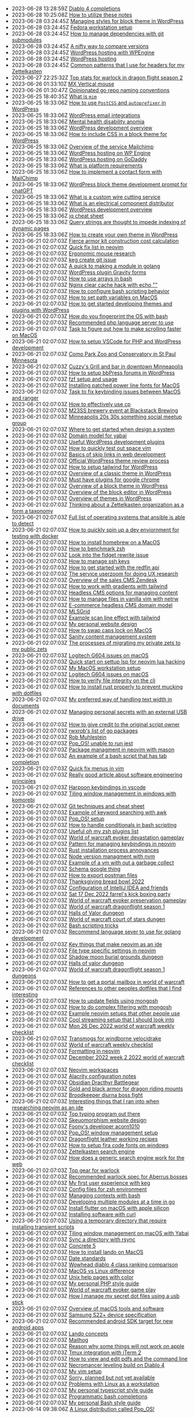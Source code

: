 * 2023-06-28 13:28:59Z [Diablo 4 completions](../120)
* 2023-06-28 10:25:08Z [How to utilize these notes](../200)
* 2023-06-28 03:24:45Z [Managing styles for block theme in WordPress](../185)
* 2023-06-28 03:24:45Z [Fedora workstation setup](../99)
* 2023-06-28 03:24:45Z [How to manage dependencies with git submodules](../198)
* 2023-06-28 03:24:45Z [A nifty way to compare versions](../197)
* 2023-06-28 03:24:45Z [WordPress hosting with WPEngine](../196)
* 2023-06-28 03:24:45Z [WordPress hosting](../195)
* 2023-06-28 03:24:45Z [Common patterns that I use for headers for my Zettelkasten](../191)
* 2023-06-27 22:25:32Z [Top stats for warlock in dragon flight season 2](../199)
* 2023-06-26 01:33:10Z [MX Vertical mouse](../193)
* 2023-06-26 01:30:47Z [Opinionated go repo naming conventions](../194)
* 2023-06-25 18:40:35Z [What is `mim`](../192)
* 2023-06-25 18:33:06Z [How to use `PostCSS` and `autoprefixer` in WordPress](../187)
* 2023-06-25 18:33:06Z [WordPress email integrations](../181)
* 2023-06-25 18:33:06Z [Mental health disability anomia](../188)
* 2023-06-25 18:33:06Z [WordPress development overview](../131)
* 2023-06-25 18:33:06Z [How to include CSS in a block theme for WordPress](../186)
* 2023-06-25 18:33:06Z [Overview of the service Mailchimp](../190)
* 2023-06-25 18:33:06Z [WordPress hosting on WP Engine](../184)
* 2023-06-25 18:33:06Z [WordPress hosting on GoDaddy](../183)
* 2023-06-25 18:33:06Z [What is platform requirements](../182)
* 2023-06-25 18:33:06Z [How to implement a contact form with MailChimp](../189)
* 2023-06-25 18:33:06Z [WordPress block theme development prompt for chatGPT](../180)
* 2023-06-25 18:33:06Z [What is a custom wire cutting service](../179)
* 2023-06-25 18:33:06Z [What is an electrical component distributor](../178)
* 2023-06-25 18:33:06Z [WordPress development overview](../177)
* 2023-06-25 18:33:06Z [jq cheat sheet](../175)
* 2023-06-25 18:33:06Z [Query strings are thought to impede indexing of dynamic pages](../154)
* 2023-06-25 18:33:06Z [How to create your own theme in WordPress](../140)
* 2023-06-21 02:07:03Z [Fierce armor kit construction cost calculation](../14)
* 2023-06-21 02:07:03Z [Quick fix list in neovim](../21)
* 2023-06-21 02:07:03Z [Ergonomic mouse research](../97)
* 2023-06-21 02:07:03Z [keg create git issue](../96)
* 2023-06-21 02:07:03Z [A quick to making a module in golang](../127)
* 2023-06-21 02:07:03Z [WordPress plugin Gravity forms](../128)
* 2023-06-21 02:07:03Z [How to use arrays in bash](../129)
* 2023-06-21 02:07:03Z [Nginx clear cache hack with echo ""](../13)
* 2023-06-21 02:07:03Z [How to configure bash scripting behavior](../130)
* 2023-06-21 02:07:03Z [How to set path variables on MacOS](../95)
* 2023-06-21 02:07:03Z [How to get started developing themes and plugins with WordPress](../132)
* 2023-06-21 02:07:03Z [How do you fingerprint the OS with bash](../133)
* 2023-06-21 02:07:03Z [Recommended php language server to use](../134)
* 2023-06-21 02:07:03Z [Task to figure out how to make scrolling faster on MacOS](../135)
* 2023-06-21 02:07:03Z [How to setup VSCode for PHP and WordPress development](../136)
* 2023-06-21 02:07:03Z [Como Park Zoo and Conservatory in St Paul Minnesota](../137)
* 2023-06-21 02:07:03Z [Cuzzy's Grill and bar in downtown Minneapolis](../138)
* 2023-06-21 02:07:03Z [How to setup bbPress forums in WordPress](../139)
* 2023-06-21 02:07:03Z [fzf setup and usage](../94)
* 2023-06-21 02:07:03Z [Installing patched power line fonts for MacOS](../93)
* 2023-06-21 02:07:03Z [Task to fix keybinding issues between MacOS and ranger](../141)
* 2023-06-21 02:07:03Z [How to effectively use cp](../142)
* 2023-06-21 02:07:03Z [M23SS brewery event at Blackstack Brewing](../143)
* 2023-06-21 02:07:03Z [Minneapolis 20s 30s something social meetup group](../144)
* 2023-06-21 02:07:03Z [Where to get started when design a system](../147)
* 2023-06-21 02:07:03Z [Domain model for yabai](../148)
* 2023-06-21 02:07:03Z [Useful WordPress development plugins](../149)
* 2023-06-21 02:07:03Z [How to quickly test out space vim](../15)
* 2023-06-21 02:07:03Z [Basics of skip links in web development](../150)
* 2023-06-21 02:07:03Z [Official WordPress theme review process](../151)
* 2023-06-21 02:07:03Z [How to setup tailwind for WordPress](../152)
* 2023-06-21 02:07:03Z [Overview of a classic theme in WordPress](../153)
* 2023-06-21 02:07:03Z [Must have plugins for google chrome](../92)
* 2023-06-21 02:07:03Z [Overview of a block theme in WordPress](../155)
* 2023-06-21 02:07:03Z [Overview of the block editor in WordPress](../156)
* 2023-06-21 02:07:03Z [Overview of themes in WordPress](../157)
* 2023-06-21 02:07:03Z [Thinking about a Zettelkasten organization as a form a taxonomy](../158)
* 2023-06-21 02:07:03Z [Full list of operating systems that ansible is able to detect](../159)
* 2023-06-21 02:07:03Z [How to quickly spin up a dev enviornment for testing with docker](../16)
* 2023-06-21 02:07:03Z [How to install homebrew on a MacOS](../160)
* 2023-06-21 02:07:03Z [How to benchmark zsh](../161)
* 2023-06-21 02:07:03Z [Look into the fidget rewrite issue](../162)
* 2023-06-21 02:07:03Z [How to manage ssh keys](../163)
* 2023-06-21 02:07:03Z [How to get started with the redfin api](../164)
* 2023-06-21 02:07:03Z [The service userzoom for doing UX research](../166)
* 2023-06-21 02:07:03Z [Overview of the sales CMS Zendesk](../167)
* 2023-06-21 02:07:03Z [How to work with gradients with tailwind](../168)
* 2023-06-21 02:07:03Z [Headless CMS options for managing content](../169)
* 2023-06-21 02:07:03Z [How to manage files in vanilla vim with netrw](../17)
* 2023-06-21 02:07:03Z [E-commerce headless CMS domain model](../171)
* 2023-06-21 02:07:03Z [MLSGrid](../172)
* 2023-06-21 02:07:03Z [Example scan line effect with tailwind](../173)
* 2023-06-21 02:07:03Z [My personal website design](../174)
* 2023-06-21 02:07:03Z [How to swap caps lock on MacOS](../91)
* 2023-06-21 02:07:03Z [Sanity content management system](../90)
* 2023-06-21 02:07:03Z [The processes of migrating my private zets to my public zets](../9)
* 2023-06-21 02:07:03Z [Logitech G604 issues on macOS](../89)
* 2023-06-21 02:07:03Z [Quick start on settup lsp for neovim lua hacking](../18)
* 2023-06-21 02:07:03Z [My MacOS workstation setup](../88)
* 2023-06-21 02:07:03Z [Logitech G604 issues on macOS](../87)
* 2023-06-21 02:07:03Z [How to verify file integrity on the cli](../86)
* 2023-06-21 02:07:03Z [How to install rust properly to prevent mucking with dotfiles](../85)
* 2023-06-21 02:07:03Z [My preferred way of handling text width in documents](../84)
* 2023-06-21 02:07:03Z [Managing personal secrets with an external USB drive](../83)
* 2023-06-21 02:07:03Z [How to give credit to the original script owner](../82)
* 2023-06-21 02:07:03Z [rwxrob's list of go packages](../81)
* 2023-06-21 02:07:03Z [Rob Muhlestein](../80)
* 2023-06-21 02:07:03Z [Pop_OS! unable to run jest](../8)
* 2023-06-21 02:07:03Z [Package managment in neovim with mason](../19)
* 2023-06-21 02:07:03Z [An example of a bash script that has tab completion](../79)
* 2023-06-21 02:07:03Z [Quick fix menus in vim](../78)
* 2023-06-21 02:07:03Z [Really good article about software engineering principles](../77)
* 2023-06-21 02:07:03Z [Harpoon keybindings in vscode](../76)
* 2023-06-21 02:07:03Z [Tiling window management in windows with komorebi](../75)
* 2023-06-21 02:07:03Z [Git techniques and cheat sheet](../74)
* 2023-06-21 02:07:03Z [Example of keyword searching with awk](../73)
* 2023-06-21 02:07:03Z [Pop_OS! setup](../72)
* 2023-06-21 02:07:03Z [How to handle conditionals in bash scripting](../71)
* 2023-06-21 02:07:03Z [Useful oh my zsh plugins list](../70)
* 2023-06-21 02:07:03Z [World of warcraft evoker devastation gameplay](../2)
* 2023-06-21 02:07:03Z [Pattern for managing keybindings in neovim](../20)
* 2023-06-21 02:07:03Z [Rust installation process annoyances](../22)
* 2023-06-21 02:07:03Z [Node version managment with nvm](../23)
* 2023-06-21 02:07:03Z [Example of a vm with out a garbage collect](../24)
* 2023-06-21 02:07:03Z [Schema google thing](../25)
* 2023-06-21 02:07:03Z [How to export postman files](../26)
* 2023-06-21 02:07:03Z [Thanksgiving bread bowl 2022](../27)
* 2023-06-21 02:07:03Z [Configuration of IntelliJ IDEA and friends](../28)
* 2023-06-21 02:07:03Z [Sat 17 Dec 2022 farrel's kick boxing party](../29)
* 2023-06-21 02:07:03Z [World of warcraft evoker preservation gameplay](../3)
* 2023-06-21 02:07:03Z [World of warcraft dragonflight season 1](../30)
* 2023-06-21 02:07:03Z [Halls of Valor dungeon](../31)
* 2023-06-21 02:07:03Z [World of warcraft court of stars dungen](../32)
* 2023-06-21 02:07:03Z [Bash scripting tricks](../33)
* 2023-06-21 02:07:03Z [Recommend language sever to use for golang development](../34)
* 2023-06-21 02:07:03Z [Key things that make neovim as an ide](../35)
* 2023-06-21 02:07:03Z [File type specific settings in neovim](../37)
* 2023-06-21 02:07:03Z [Shadow moon burial grounds dungeon](../38)
* 2023-06-21 02:07:03Z [Halls of valor dungeon](../39)
* 2023-06-21 02:07:03Z [World of warcraft dragonflight season 1 dungeons](../4)
* 2023-06-21 02:07:03Z [How to get a portal mailbox in world of warcraft](../40)
* 2023-06-21 02:07:03Z [References to other peoples dotfiles that I find interesting](../41)
* 2023-06-21 02:07:03Z [How to update fields using mongosh](../42)
* 2023-06-21 02:07:03Z [How to do complex filtering with mongosh](../43)
* 2023-06-21 02:07:03Z [Example neovim setups that other people use](../44)
* 2023-06-21 02:07:03Z [Cool streaming setup that I should look into](../45)
* 2023-06-21 02:07:03Z [Mon 26 Dec 2022 world of warcraft weekly checklist](../46)
* 2023-06-21 02:07:03Z [Transmogs for windborne velocidrake](../47)
* 2023-06-21 02:07:03Z [World of warcraft weekly checklist ](../48)
* 2023-06-21 02:07:03Z [Formatting in neovim](../49)
* 2023-06-21 02:07:03Z [December 2022 week 2 2022 world of warcraft checklist](../5)
* 2023-06-21 02:07:03Z [Neovim workspaces](../50)
* 2023-06-21 02:07:03Z [Alacrity configuration notes](../51)
* 2023-06-21 02:07:03Z [Obsidian Dracthyr Battlegear](../52)
* 2023-06-21 02:07:03Z [Gold and black armor for dragon riding mounts](../53)
* 2023-06-21 02:07:03Z [Broodkeeper diurna boss fight](../54)
* 2023-06-21 02:07:03Z [Interesting things that I ran into when researching neovim as an ide](../56)
* 2023-06-21 02:07:03Z [Top typing program out there](../57)
* 2023-06-21 02:07:03Z [Skeuomorphism website design](../58)
* 2023-06-21 02:07:03Z [Foony's developer acorn1010](../59)
* 2023-06-21 02:07:03Z [Pop_OS! window management setup](../6)
* 2023-06-21 02:07:03Z [Dragonflight leather working recipes](../60)
* 2023-06-21 02:07:03Z [How to setup fira code fonts on windows](../61)
* 2023-06-21 02:07:03Z [Zettelkasten search engine](../62)
* 2023-06-21 02:07:03Z [How does a generic search engine work for the web](../63)
* 2023-06-21 02:07:03Z [Top gear for warlock](../64)
* 2023-06-21 02:07:03Z [Recommended warlock spec for Aberrus bosses](../65)
* 2023-06-21 02:07:03Z [My first user experience with keg](../67)
* 2023-06-21 02:07:03Z [Config files for zsh environment](../69)
* 2023-06-21 02:07:03Z [Managing contexts with bash](../113)
* 2023-06-21 02:07:03Z [Developing multiple modules at a time in go](../126)
* 2023-06-21 02:07:03Z [Install flutter on macOS with apple silicon](../100)
* 2023-06-21 02:07:03Z [Installing software with curl](../101)
* 2023-06-21 02:07:03Z [Using a temporary directory that require installing transient scripts](../102)
* 2023-06-21 02:07:03Z [Tiling window management on macOS with Yabai](../103)
* 2023-06-21 02:07:03Z [Sync a directory with rsync](../124)
* 2023-06-21 02:07:03Z [Concrete 5](../105)
* 2023-06-21 02:07:03Z [How to install lando on MacOS](../106)
* 2023-06-21 02:07:03Z [Date standards](../107)
* 2023-06-21 02:07:03Z [Wowhead diablo 4 class ranking comparison](../108)
* 2023-06-21 02:07:03Z [MacOS vs Linux difference](../109)
* 2023-06-21 02:07:03Z [Unix help pages with color](../11)
* 2023-06-21 02:07:03Z [My personal PHP style guide](../110)
* 2023-06-21 02:07:03Z [World of warcraft evoker game play](../1)
* 2023-06-21 02:07:03Z [How I manage my secret dot files using a usb stick](../10)
* 2023-06-21 02:07:03Z [Overview of macOS tools and software](../104)
* 2023-06-21 02:07:03Z [Samsung S22+ device specification](../114)
* 2023-06-21 02:07:03Z [Recommended android SDK target for new android apps](../115)
* 2023-06-21 02:07:03Z [Lando concepts](../116)
* 2023-06-21 02:07:03Z [Mailhog](../117)
* 2023-06-21 02:07:03Z [Reason why some things will not work on apple](../118)
* 2023-06-21 02:07:03Z [Tmux integration with iTerm 2](../119)
* 2023-06-21 02:07:03Z [How to view and edit pdfs and the command line](../12)
* 2023-06-21 02:07:03Z [Necromancer leveling build on Diablo 4](../121)
* 2023-06-21 02:07:03Z [My vim setup](../122)
* 2023-06-21 02:07:03Z [Sorry, planned but not yet available](../0)
* 2023-06-21 02:07:03Z [Problems with Linux as a workstation](../123)
* 2023-06-21 02:07:03Z [My personal typescript style guide](../112)
* 2023-06-21 02:07:03Z [Programmatic bash completions](../125)
* 2023-06-21 02:07:03Z [My personal Bash style guide](../111)
* 2023-06-14 09:38:06Z [A Linux distribution called Pop_OS!](../7)
